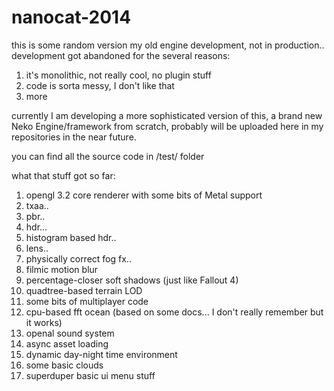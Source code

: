 # nanocat-2014

this is some random version my old engine development, not in production.. development got abandoned for the several reasons:
1. it's monolithic, not really cool, no plugin stuff
2. code is sorta messy, I don't like that
3. more

currently I am developing a more sophisticated version of this, a brand new Neko Engine/framework from scratch, probably will be uploaded here in my repositories in the near future.


you can find all the source code in /test/ folder

what that stuff got so far:
1. opengl 3.2 core renderer with some bits of Metal support
2. txaa.. 
3. pbr.. 
4. hdr... 
5. histogram based hdr..
6. lens.. 
7. physically correct fog fx.. 
8. filmic motion blur 
9. percentage-closer soft shadows (just like Fallout 4)
10. quadtree-based terrain LOD
11. some bits of multiplayer code
12. cpu-based fft ocean (based on some docs... I don't really remember but it works)
13. openal sound system
14. async asset loading
15. dynamic day-night time environment
16. some basic clouds
17. superduper basic ui menu stuff
